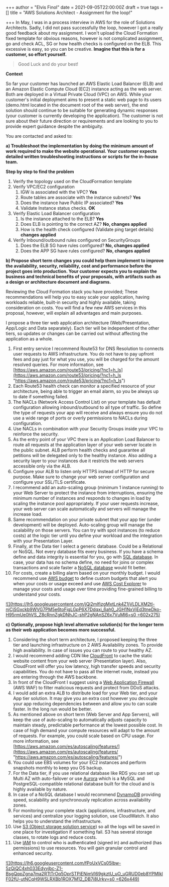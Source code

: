 +++
author = "Elvis Finol"
date = 2021-09-05T22:00:00Z
draft = true
tags = []
title = "AWS Solutions Architect - Assignment for the loop!"

+++
In May, I was in a process interview in AWS for the role of Solutions Architects. Sadly, I did not pass successfully the loop, however I got a really good feedback about my assignment. I won't upload the Cloud Formation fixed template for obvious reasons, however is not complicated assignment, go and check ACL, SG or how health checks is configured on the ELB. This excessive is easy, so you can be creative. **Imagine that this is for a customer, so effort yourself.**

> Good Luck and do your best! 

**Context**

So far your customer has launched an AWS Elastic Load Balancer (ELB) and an Amazon Elastic Compute Cloud (EC2) instance acting as the web server. Both are deployed in a Virtual Private Cloud (VPC) on AWS. While your customer's initial deployment aims to present a static web page to its users (demo.html located in the document root of the web server), the end solution should continue to be suitable for generating dynamic responses (your customer is currently developing the application). The customer is not sure about their future direction or requirements and are looking to you to provide expert guidance despite the ambiguity.

You are contacted and asked to:

**a) Troubleshoot the implementation by doing the minimum amount of work required to make the website operational. Your customer expects detailed written troubleshooting instructions or scripts for the in-house team.**

**Step by step to find the problem**

1. Verify the topology used on the CloudFormation template
2. Verify VPC/EC2 configuration
   1. IGW is associated with the VPC? **Yes**
   2. Route tables are associate with the instance subnets? **Yes**
   3. Does the instance have Public IP associated? **Yes**
   4. Validate Instance status checks. **OK**
3. Verify Elastic Load Balancer configuration
   1. Is the instance attached to the ELB? **Yes**
   2. Does ELB is pointing to the correct AZ? **No, changes applied**
   3. How is the health check configured (Validate ping target details) **changes applied**
4. Verify Inbound/outbound rules configured on SecurityGroups
   1. Does the ELB SG have rules configured? **No, changes applied**
   2. Does the APP SG have rules configured? **No, changes applied**

**b) Propose short term changes you could help them implement to improve the availability, security, reliability, cost and performance before the project goes into production. Your customer expects you to explain the business and technical benefits of your proposals, with artifacts such as a design or architecture document and diagrams.**

Reviewing the Cloud Formation stack you have provided; These recommendations will help you to easy scale your application, having workloads reliable, built-in security and highly available, taking consideration on costs. You will find a few new AWS services in this proposal, however, will explain all advantages and main purposes.

I propose a three tier web application architecture (Web/Presentation, App/Logic and Data separately). Each tier will be independent of the other tiers, so updates or changes can be carried out without affecting the application as a whole.

 1. First entry service I recommend Route53 for DNS Resolution to connects user requests to AWS infrastructure. You do not have to pay upfront fees and pay just for what you use, you will be charged for the amount resolved queries. For more information, see [https://aws.amazon.com/route53/pricing/?nc1=h_ls](https://aws.amazon.com/route53/pricing/?nc1=h_ls "https://aws.amazon.com/route53/pricing/?nc1=h_ls")
 2. Each Route53 health check can monitor a specified resource of your architecture, being able to trigger an email alarm, so you be always up to date if something failed.
 3. The NACLs (Network Access Control List) on your template has default configuration allowing inbound/outbound to all type of traffic. So define the type of requests your app will receive and always ensure you do not use a wide range of ports or overly permissions to NACLs during configuration.
 4. Use NACLs in combination with your Security Groups inside your VPC to reinforce the security.
 5. As the entry point of your VPC there is an Application Load Balancer to route all requests at the application layer of your web server locate in the public subnet. ALB perform health checks and guarantee all petitions will be delegated only to the healthy instance. Also adding a security layer to your instances due it restricts the web servers accessible only via the ALB.
 6. Configure your ALB to listen only HTTPS instead of HTTP for secure purpose. Make sure to change your web server configuration and configure your SSL/TLS certificate.
 7. I recommend add an auto-scaling group (minimum 1 instance running) to your Web Server to protect the instance from interruptions, ensuring the minimum number of instances and responds to changes in load by scaling the instance pool appropriately. If your user requests increase, your web server can scale automatically and servers will manage the increase load.
 8. Same recommendation on your private subnet that your app tier (under development) will be deployed. Auto-scaling group will manage the scalability on those servers. You can try with spot instances (to reduce costs) at the logic tier until you define your workload and the integration with your Presentation Layer.
 9. Finally, at the Data tier I select a generic database. Could be a Relational or NoSQL. Not every database fits every business. If you have a schema define and data integrity is essential for you, go with [SQL database](https://aws.amazon.com/rds/?nc1=h_ls). In case, your data has no schema define, no need for joins or complex transactions and scale faster a [NoSQL database](https://aws.amazon.com/dynamodb/?trk=ps_a134p000006gXuVAAU&trkCampaign=acq_paid_search_brand&sc_channel=PS&sc_campaign=acquisition_LATAMO&sc_publisher=Google&sc_category=Database&sc_country=LATAMO&sc_geo=LATAM&sc_outcome=acq&sc_detail=dynamo%20database&sc_content=DynamoDB_e&sc_matchtype=e&sc_segment=490481979011&sc_medium=ACQ-P%7CPS-GO%7CBrand%7CDesktop%7CSU%7CDatabase%7CDynamoDB%7CLATAMO%7CEN%7CText&s_kwcid=AL!4422!3!490481979011!e!!g!!dynamo%20database&ef_id=CjwKCAjwy42FBhB2EiwAJY0yQl2W3Am5tc8t-q10XX5GvNrbgpRHTOJVvgu18KV7fnvxC-8yxwn3IBoCQVUQAvD_BwE:G:s&s_kwcid=AL!4422!3!490481979011!e!!g!!dynamo%20database) would fit better.
10. For costs, create a billing alarm based on your monthly budget. I would recommend use [AWS budget](https://aws.amazon.com/aws-cost-management/aws-budgets/?nc1=h_ls) to define custom budgets that alert you when your costs or usage exceed and use [AWS Cost Explorer](https://aws.amazon.com/es/aws-cost-management/aws-cost-explorer/) to manage your costs and usage over time providing fine-grained billing to understand your costs.

[![](https://lh5.googleusercontent.com/jQi2mlfizgMxtLnk4Z1jVLDLXM2tl-njCjSGxckb9WVG7PM5e6toFjgLGpP6X7Ddqxi_6ah0_JGH1NxVjEd3tneDko-H95rmUe0hVS_Z8cRnnZgkDNhJC-shP2gNAnSZ6x7VuMI6=s0 =602x275)](https://aws-assignment-elvis-finol.s3-eu-west-1.amazonaws.com/short+term.png)  
  
**c) Optionally, propose high level alternative solution(s) for the longer term as their web application becomes more successful.**

 1. Considering the short term architecture, I proposed keeping the three tier and launching infrastructure on 2 AWS Availability zones. To provide high availability. In case of issues you can route to your healthy AZ.
 2. I would recommend adding CDN like [CloudFront](https://aws.amazon.com/cloudfront/?nc1=h_ls) to cache the static website content from your web server (Presentation layer). Also, CloudFront will offer you low latency, high transfer speeds and security capabilities. You do not have to pass all the internet route, instead you are entering through the AWS backbone.
 3. In front of the CloudFront I suggest using a [Web Application Firewall](https://aws.amazon.com/waf/?nc1=h_ls) (AWS WAF) to filter malicious requests and protect from DDoS attacks.
 4. I would add an extra ALB to distribute load for your Web tier, and your App tier solution. It may give you an extra cost however you decouple your app reducing dependencies between and allow you to can scale faster. In the long run would be better.
 5. As mentioned above on short term (Web Server and App Servers), will keep the use of auto-scaling to automatically adjusts capacity to maintain steady, predictable performance at the lowest possible cost. In case of high demand your compute resources will adapt to the amount of requests. For example, you could scale based on CPU usage. For more information, see [https://aws.amazon.com/es/autoscaling/features/](https://aws.amazon.com/es/autoscaling/features/ "https://aws.amazon.com/es/autoscaling/features/")
 6. You could use EBS volumes for your EC2 instances and perform snapshots monthly to keep you OS backup.
 7. For the Data tier, if you use relational database like RDS you can set up Multi AZ with auto-failover or use [Aurora](https://aws.amazon.com/rds/aurora/?nc1=h_ls&aurora-whats-new.sort-by=item.additionalFields.postDateTime&aurora-whats-new.sort-order=desc) which is a MySQL and PostgreSQL-compatible relational database built for the cloud and is highly available by nature.
 8. In case of a NoSQL database I would recommend [DynamoDB](https://aws.amazon.com/dynamodb/?trk=ps_a134p000006gXuVAAU&trkCampaign=acq_paid_search_brand&sc_channel=PS&sc_campaign=acquisition_LATAMO&sc_publisher=Google&sc_category=Database&sc_country=LATAMO&sc_geo=LATAM&sc_outcome=acq&sc_detail=dynamo%20database&sc_content=DynamoDB_e&sc_matchtype=e&sc_segment=490481979011&sc_medium=ACQ-P%7CPS-GO%7CBrand%7CDesktop%7CSU%7CDatabase%7CDynamoDB%7CLATAMO%7CEN%7CText&s_kwcid=AL!4422!3!490481979011!e!!g!!dynamo%20database&ef_id=CjwKCAjwy42FBhB2EiwAJY0yQl2W3Am5tc8t-q10XX5GvNrbgpRHTOJVvgu18KV7fnvxC-8yxwn3IBoCQVUQAvD_BwE:G:s&s_kwcid=AL!4422!3!490481979011!e!!g!!dynamo%20database) providing speed, scalability and synchronously replication across availability zones.
 9. For monitoring your complete stack (applications, infrastructure, and services) and centralize your logging solution, use CloudWatch. It also helps you to understand the infrastructure.
10. Use [S3 (Object storage solution service](https://aws.amazon.com/s3/?nc1=h_ls)) so all the logs will be saved in one place for investigation if something fail. S3 has several storage classes, to rotate logs and reduce costs.
11. Use [IAM](https://aws.amazon.com/iam/?nc1=h_ls) to control who is authenticated (signed in) and authorized (has permissions) to use resources. You will gain granular control and enhanced security.

[![](https://lh6.googleusercontent.com/fPoUxVCs05Ibw-5zQjQC4xh033Edyvjbc-Z1-BsgQqpZgna7ma2RTtTrOq5OprSTPiENimVl69gkztU_uO_uGRUD0eb8YPMIklF02fU-utNCqH9WSLRXBb1ROX7M12_DB7i8Urkv=s0 =626x449)](https://aws-assignment-elvis-finol.s3-eu-west-1.amazonaws.com/long+term.png)
